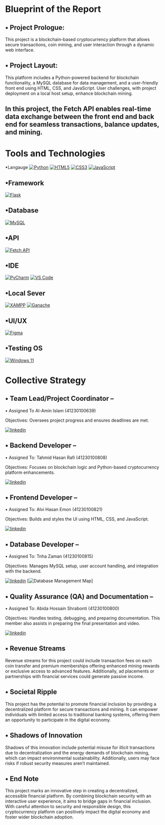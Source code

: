 
# Blueprint of the Report

•	Project Prologue:
-----
This project is a blockchain-based cryptocurrency platform that allows secure transactions, coin mining, and user interaction through a dynamic web interface.


•	Project Layout: 
-----
This platform includes a Python-powered backend for blockchain functionality, a MySQL database for data management, and a user-friendly front end using HTML, CSS, and JavaScript. User challenges, with project deployment on a local host setup, enhance blockchain mining.

In this project, the Fetch API enables real-time data exchange between the front end and back end for seamless transactions, balance updates, and mining.
-----

# Tools and Technologies
•Langauge
[![Python](https://img.shields.io/badge/python-3776AB?style=for-the-badge&logo=python&logoColor=white)](https://www.python.org/)
[![HTML5](https://img.shields.io/badge/html5-E34F26?style=for-the-badge&logo=html5&logoColor=white)](https://developer.mozilla.org/en-US/docs/Web/HTML)
[![CSS3](https://img.shields.io/badge/css3-1572B6?style=for-the-badge&logo=css3&logoColor=white)](https://developer.mozilla.org/en-US/docs/Web/CSS)
[![JavaScript](https://img.shields.io/badge/javascript-F7DF1E?style=for-the-badge&logo=javascript&logoColor=black)](https://developer.mozilla.org/en-US/docs/Web/JavaScript)

•Framework
----------

[![Flask](https://img.shields.io/badge/flask-000000?style=for-the-badge&logo=flask&logoColor=white)](https://flask.palletsprojects.com/)

•Database
--------
[![MySQL](https://img.shields.io/badge/mysql-4479A1?style=for-the-badge&logo=mysql&logoColor=white)](https://www.mysql.com/)


•API
--------
[![Fetch API](https://img.shields.io/badge/fetch--api-323330?style=for-the-badge&logo=javascript&logoColor=F7DF1E)](https://developer.mozilla.org/en-US/docs/Web/API/Fetch_API)

•IDE
--------
[![PyCharm](https://img.shields.io/badge/pycharm-000000?style=for-the-badge&logo=pycharm&logoColor=white)](https://www.jetbrains.com/pycharm/)
[![VS Code](https://img.shields.io/badge/VS_Code-007ACC?style=for-the-badge&logo=visual-studio-code&logoColor=white)](https://code.visualstudio.com/)


•Local Sever
--------
[![XAMPP](https://img.shields.io/badge/xampp-FB7A24?style=for-the-badge&logo=xampp&logoColor=white)](https://www.apachefriends.org/)
[![Ganache](https://img.shields.io/badge/ganache-3C3C3D?style=for-the-badge&logo=ethereum&logoColor=white)](https://trufflesuite.com/ganache/)


•UI/UX
--------
[![Figma](https://img.shields.io/badge/figma-F24E1E?style=for-the-badge&logo=figma&logoColor=white)](https://www.figma.com/)


•Testing OS
--------
[![Windows 11](https://img.shields.io/badge/windows_11-0078D6?style=for-the-badge&logo=windows&logoColor=white)](https://www.microsoft.com/en-us/windows/windows-11)


# Collective Strategy

•	Team Lead/Project Coordinator –
----- 
•	Assigned To Al-Amin Islam (41230100639)

Objectives: Oversees project progress and ensures deadlines are met.

[![linkedin](https://img.shields.io/badge/linkedin-0A66C2?style=for-the-badge&logo=linkedin&logoColor=white)](https://www.linkedin.com/)

•	Backend Developer – 
-----
•	Assigned To: Tahmid Hasan Rafi (41230100808)

Objectives: Focuses on blockchain logic and Python-based cryptocurrency platform enhancements.

[![linkedin](https://img.shields.io/badge/linkedin-0A66C2?style=for-the-badge&logo=linkedin&logoColor=white)](https://www.linkedin.com/)

•	Frontend Developer – 
-----
•	Assigned To: Alvi Hasan Emon (41230100821)

Objectives: Builds and styles the UI using HTML, CSS, and JavaScript.

[![linkedin](https://img.shields.io/badge/linkedin-0A66C2?style=for-the-badge&logo=linkedin&logoColor=white)](https://www.linkedin.com/)

•	Database Developer – 
-----
•	Assigned To: Tnha Zaman (41230100815)

Objectives: Manages MySQL setup, user account handling, and integration with the backend.

[![linkedin](https://img.shields.io/badge/linkedin-0A66C2?style=for-the-badge&logo=linkedin&logoColor=white)](https://www.linkedin.com/)
[![Database Management Map](https://github.com/your-repo/image.png)]

•	Quality Assurance (QA) and Documentation – 
-----
•	Assigned To: Abida Hossain Shrabonti (41230100800)

Objectives: Handles testing, debugging, and preparing documentation. This member also assists in preparing the final presentation and video.

[![linkedin](https://img.shields.io/badge/linkedin-0A66C2?style=for-the-badge&logo=linkedin&logoColor=white)](https://www.linkedin.com/)


•	Revenue Streams
-----
Revenue streams for this project could include transaction fees on each coin transfer and premium memberships offering enhanced mining rewards or exclusive access to advanced features. Additionally, ad placements or partnerships with financial services could generate passive income.

•	Societal Ripple
-----
This project has the potential to promote financial inclusion by providing a decentralized platform for secure transactions and mining. It can empower individuals with limited access to traditional banking systems, offering them an opportunity to participate in the digital economy.

•	Shadows of Innovation
-----
Shadows of this innovation include potential misuse for illicit transactions due to decentralization and the energy demands of blockchain mining, which can impact environmental sustainability. Additionally, users may face risks if robust security measures aren’t maintained.


•	End Note
-----
This project marks an innovative step in creating a decentralized, accessible financial platform. By combining blockchain security with an interactive user experience, it aims to bridge gaps in financial inclusion. With careful attention to security and responsible design, this cryptocurrency platform can positively impact the digital economy and foster wider blockchain adoption.



